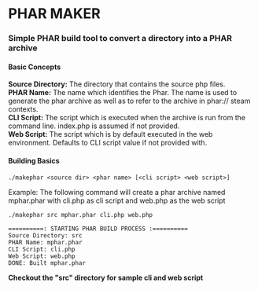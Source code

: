 # PHAR MAKER 

### Simple PHAR build tool to convert a directory into a PHAR archive 

#### Basic Concepts
__Source Directory:__ The directory that contains the source php files. <br/>
__PHAR Name:__ The name which identifies the Phar. The name is used to generate the phar archive as well as to refer to the archive in phar:// steam contexts. <br/>
__CLI Script:__ The script which is executed when the archive is run from the command line. index.php is assumed if not provided. <br/>
__Web Script:__ The script which is by default executed in the web environment. Defaults to CLI script value if not provided with.

#### Building Basics

    ./makephar <source dir> <phar name> [<cli script> <web script>]
    
Example: The following command will create a phar archive named mphar.phar with cli.php as cli script and web.php as the web script
   
    ./makephar src mphar.phar cli.php web.php

    ==========: STARTING PHAR BUILD PROCESS :==========
    Source Directory: src
    PHAR Name: mphar.phar
    CLI Script: cli.php
    Web Script: web.php
    DONE: Built mphar.phar

__Checkout the "src" directory for sample cli and web script__